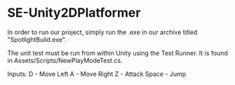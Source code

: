 # SE-Unity2DPlatformer
In order to run our project, simply run the .exe in our archive titled "SpotlightBuild.exe". 

The unit test must be run from within Unity using the Test Runner. It is found in Assets/Scripts/NewPlayModeTest.cs.

Inputs:
		D - Move Left
		A - Move Right
		Z - Attack
		Space - Jump